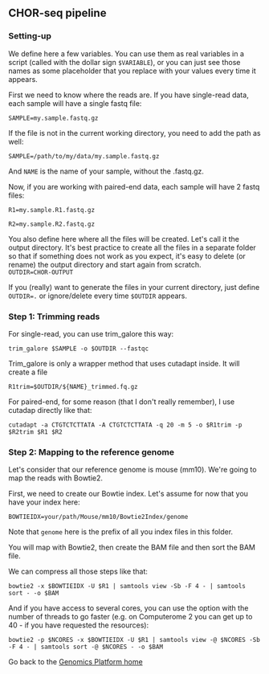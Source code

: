 ## CHOR-seq pipeline

### Setting-up
We define here a few variables. You can use them as real variables in a script (called with the dollar sign `$VARIABLE`), or you can just see those names as some placeholder that you replace with your values every time it appears.

First we need to know where the reads are. If you have single-read data, each sample will have a single fastq file:

`SAMPLE=my.sample.fastq.gz`

If the file is not in the current working directory, you need to add the path as well:

`SAMPLE=/path/to/my/data/my.sample.fastq.gz`

And `NAME` is the name of your sample, without the .fastq.gz.

Now, if you are working with paired-end data, each sample will have 2 fastq files:

`R1=my.sample.R1.fastq.gz` 

`R2=my.sample.R2.fastq.gz`  

You also define here where all the files will be created. Let's call it the output directory. It's best practice to create all the files in a separate folder so that if something does not work as you expect, it's easy to delete (or rename) the output directory and start again from scratch.  
`OUTDIR=CHOR-OUTPUT`

If you (really) want to generate the files in your current directory, just define `OUTDIR=.` or ignore/delete every time `$OUTDIR` appears.

### Step 1: Trimming reads

For single-read, you can use trim_galore this way:

`trim_galore $SAMPLE -o $OUTDIR --fastqc`

Trim_galore is only a wrapper method that uses cutadapt inside. It will create a file 

`R1trim=$OUTDIR/${NAME}_trimmed.fq.gz`

For paired-end, for some reason (that I don't really remember), I use cutadap directly like that:

`cutadapt -a CTGTCTCTTATA -A CTGTCTCTTATA -q 20 -m 5 -o $R1trim -p $R2trim $R1 $R2`


 ### Step 2: Mapping to the reference genome
 
 Let's consider that our reference genome is mouse (mm10). We're going to map the reads with Bowtie2.
 
 First, we need to create our Bowtie index. Let's assume for now that you have your index here:
 
 `BOWTIEIDX=your/path/Mouse/mm10/Bowtie2Index/genome`
 
 Note that `genome` here is the prefix of all you index files in this folder.
 
 You will map with Bowtie2, then create the BAM file and then sort the BAM file.
 
 We can compress all those steps like that:
 
 `bowtie2 -x $BOWTIEIDX -U $R1 | samtools view -Sb -F 4 - | samtools sort - -o $BAM`
 
 And if you have access to several cores, you can use the option with the number of threads to go faster (e.g. on Computerome 2 you can get up to 40 - if you have requested the resources):
 
 `bowtie2 -p $NCORES -x $BOWTIEIDX -U $R1 | samtools view -@ $NCORES -Sb -F 4 - | samtools sort -@ $NCORES - -o $BAM`
 
 
 Go back to the [Genomics Platform home](https://danstemgenomics.github.io)
 
